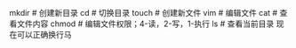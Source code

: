 mkdir # 创建新目录
cd # 切换目录
touch # 创建新文件
vim # 编辑文件
cat # 查看文件内容
chmod # 编辑文件权限；4-读，2-写，1-执行
ls # 查看当前目录
现在可以正确换行马
